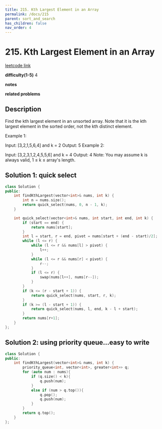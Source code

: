 ```yaml
---
title: 215. Kth Largest Element in an Array
permalink: /docs/215
parent: sort_and_search
has_children: false
nav_order: 4
---
```

# 215. Kth Largest Element in an Array
[leetcode link](https://leetcode.com/problems/kth-largest-element-in-an-array/)

**difficulty(1-5)** 
4

**notes**   

**related problems**


## Description
Find the kth largest element in an unsorted array. Note that it is the kth largest element in the sorted order, not the kth distinct element.

Example 1:

Input: [3,2,1,5,6,4] and k = 2
Output: 5
Example 2:

Input: [3,2,3,1,2,4,5,5,6] and k = 4
Output: 4
Note:
You may assume k is always valid, 1 ≤ k ≤ array's length.

## Solution 1: quick select
```c++
class Solution {
public:
    int findKthLargest(vector<int>& nums, int k) {
        int n = nums.size(); 
        return quick_select(nums, 0, n - 1, k);
    }

    int quick_select(vector<int>& nums, int start, int end, int k) {
        if (start == end) {
            return nums[start];
        }
        int l = start, r = end, pivot = nums[start + (end - start)/2];
        while (l <= r) {
            while (l <= r && nums[l] > pivot) {
                l++;
            }
            while (l <= r && nums[r] < pivot) {
                r--;
            }
            if (l <= r) {
                swap(nums[l++], nums[r--]);
            }
        }
        if (k <= (r - start + 1)) {
            return quick_select(nums, start, r, k);
        }
        if (k >= (l - start + 1)) {
            return quick_select(nums, l, end, k - l + start);
        }
        return nums[r+1];
    }
};
```
## Solution 2: using priority queue...easy to write
```c++
class Solution {
public:
    int findKthLargest(vector<int>& nums, int k) {
        priority_queue<int, vector<int>, greater<int>> q;
        for (auto num : nums){
            if (q.size() < k){
                q.push(num);
            }
            else if (num > q.top()){
                q.pop();
                q.push(num);
            }
        }
        return q.top();
    }
};
```

<!-- 
Default label
{: .label }

Blue label
{: .label .label-blue }

Stable
{: .label .label-green }

New release
{: .label .label-purple }

Coming soon
{: .label .label-yellow }

Deprecated
{: .label .label-red } -->
